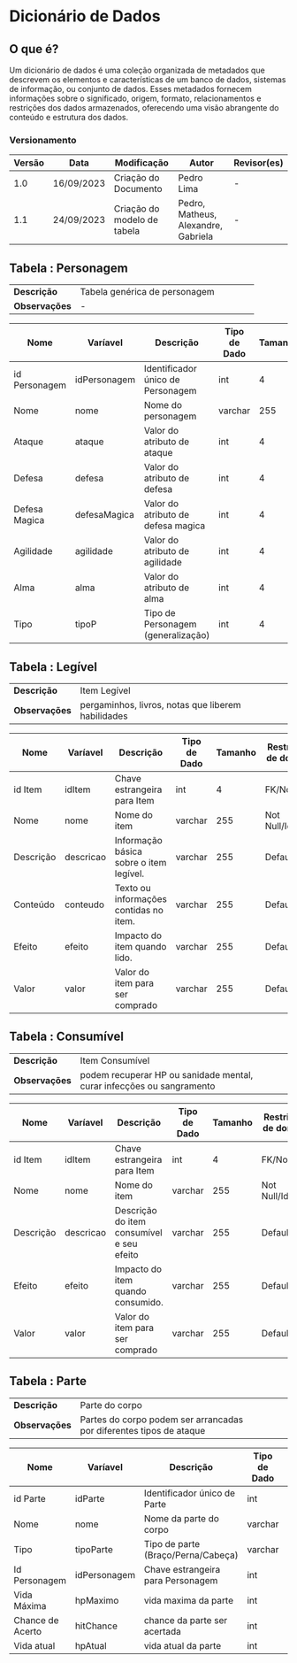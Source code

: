 # Dicionário de Dados

## O que é?

Um dicionário de dados é uma coleção organizada de metadados que descrevem os elementos e características de um banco de dados, sistemas de informação, ou conjunto de dados. Esses metadados fornecem informações sobre o significado, origem, formato, relacionamentos e restrições dos dados armazenados, oferecendo uma visão abrangente do conteúdo e estrutura dos dados.

### Versionamento

| Versão | Data       | Modificação                 | Autor                               | Revisor(es) |
| ------ | ---------- | --------------------------- | ----------------------------------- | ----------- |
| 1.0    | 16/09/2023 | Criação do Documento        | Pedro Lima                          | -           |
| 1.1    | 24/09/2023 | Criação do modelo de tabela | Pedro, Matheus, Alexandre, Gabriela | -           |

## Tabela : **Personagem**

|                 |                               |     |     |     |     |
| --------------- | ----------------------------- | --- | --- | --- | --- |
| **Descrição**   | Tabela genérica de personagem |     |     |     |     |
| **Observações** | -                             |     |     |     |     |

| Nome          | Varíavel     | Descrição                          | Tipo de Dado | Tamanho | Restrições de domínio |
| ------------- | ------------ | ---------------------------------- | ------------ | ------- | --------------------- |
| id Personagem | idPersonagem | Identificador único de Personagem  | int          | 4       | PK/Not Null           |
| Nome          | nome         | Nome do personagem                 | varchar      | 255     | Not Null/Identity     |
| Ataque        | ataque       | Valor do atributo de ataque        | int          | 4       | Default               |
| Defesa        | defesa       | Valor do atributo de defesa        | int          | 4       | Default               |
| Defesa Magica | defesaMagica | Valor do atributo de defesa magica | int          | 4       | Default               |
| Agilidade     | agilidade    | Valor do atributo de agilidade     | int          | 4       | Default               |
| Alma          | alma         | Valor do atributo de alma          | int          | 4       | Default               |
| Tipo          | tipoP        | Tipo de Personagem (generalização) | int          | 4       | Default               |

## Tabela : **Legível**

|                 |                                                    |     |     |     |
| --------------- | -------------------------------------------------- | --- | --- | --- |
| **Descrição**   | Item Legível                                       |     |     |     |
| **Observações** | pergaminhos, livros, notas que liberem habilidades |     |     |     |

| Nome      | Varíavel  | Descrição                               | Tipo de Dado | Tamanho | Restrições de domínio |
| --------- | --------- | --------------------------------------- | ------------ | ------- | --------------------- |
| id Item   | idItem    | Chave estrangeira para Item             | int          | 4       | FK/Not Null           |
| Nome      | nome      | Nome do item                            | varchar      | 255     | Not Null/Identity     |
| Descrição | descricao | Informação básica sobre o item legível. | varchar      | 255     | Default               |
| Conteúdo  | conteudo  | Texto ou informações contidas no item.  | varchar      | 255     | Default               |
| Efeito    | efeito    | Impacto do item quando lido.            | varchar      | 255     | Default               |
| Valor     | valor     | Valor do item para ser comprado         | varchar      | 255     | Default               |

## Tabela : **Consumível**

|                 |                                                                       |     |     |     |
| --------------- | --------------------------------------------------------------------- | --- | --- | --- |
| **Descrição**   | Item Consumível                                                       |     |     |     |
| **Observações** | podem recuperar HP ou sanidade mental, curar infecções ou sangramento |     |     |     |

| Nome      | Varíavel  | Descrição                                 | Tipo de Dado | Tamanho | Restrições de domínio |
| --------- | --------- | ----------------------------------------- | ------------ | ------- | --------------------- |
| id Item   | idItem    | Chave estrangeira para Item               | int          | 4       | FK/Not Null           |
| Nome      | nome      | Nome do item                              | varchar      | 255     | Not Null/Identity     |
| Descrição | descricao | Descrição do item consumível e seu efeito | varchar      | 255     | Default               |
| Efeito    | efeito    | Impacto do item quando consumido.         | varchar      | 255     | Default               |
| Valor     | valor     | Valor do item para ser comprado           | varchar      | 255     | Default               |

## Tabela : **Parte**

|                 |                                                                     |     |     |     |
| --------------- | ------------------------------------------------------------------- | --- | --- | --- |
| **Descrição**   | Parte do corpo                                                      |     |     |     |
| **Observações** | Partes do corpo podem ser arrancadas por diferentes tipos de ataque |     |     |     |

| Nome             | Varíavel     | Descrição                          | Tipo de Dado | Tamanho | Restrições de domínio |
| ---------------- | ------------ | ---------------------------------- | ------------ | ------- | --------------------- |
| id Parte         | idParte      | Identificador único de Parte       | int          | 4       | PK/Not Null/Identity  |
| Nome             | nome         | Nome da parte do corpo             | varchar      | 255     | Not Null/Identity     |
| Tipo             | tipoParte    | Tipo de parte (Braço/Perna/Cabeça) | varchar      | 255     | Default               |
| Id Personagem    | idPersonagem | Chave estrangeira para Personagem  | int          | 4       | FK/Not Null           |
| Vida Máxima      | hpMaximo     | vida maxima da parte               | int          | 4       | Default               |
| Chance de Acerto | hitChance    | chance da parte ser acertada       | int          | 4       | Default               |
| Vida atual       | hpAtual      | vida atual da parte                | int          | 4       | Default               |
